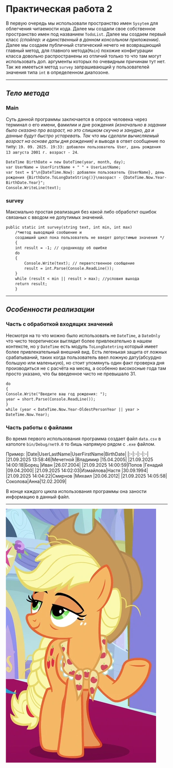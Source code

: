 # **Практическая работа 2**

В первую очередь мы использовали пространство имен `Sysytem` для облегчения читаемости кода. Далее мы создали свое собственное пространство имен под названием `TodoList`. Далее мы создаем первый класс *(спойлер: и единственный в данном консольном приложении)*. Далее мы создаем публичный статический нечего не возвращающий главный метод, для главного метода(`Main`) похожие конфигурации класса довольно распространены из отличий только то что там могут использовать доп. аргументы которых по очевидным причинам тут нет. Так же имееться метод `survey` запрашивающий у пользователей значения типа `int` в определенном диапозоне.

----
## *Тело метода*

### Main

Суть данной программы заключается в опросе человека через терминал о его имени, фамилии и дне рождения *(изначально в задании было сказано про возраст, но это слишком скучно и занудно, да и данные будут быстро устаревать. Так что мы сделали вычисляемый возраст на основе даты дня рождения)* и выводе в ответ сообщение по типу: `19. 09. 2025. 19:33: добавлен пользователь User, дань рождения 13 августа 2001 г. возраст - 24`.

```
DateTime BirthDate = new DateTime(year, month, day);
var UserName = UserFirstName + " " + UserLastName;
var text = $"\n{DateTime.Now}: добавлен пользователь {UserName}, день рождения {BirthDate.ToLongDateString()}\nвозраст - {DateTime.Now.Year-BirthDate.Year}";
Console.WriteLine(text);
```

### survey 

Максмально простая реализация без какой либо обработкт ошибок связаных с вводом не допутимых значений. 

```
public static int survey(string text, int min, int max)
    /*метод выводящий сообшение и
    создаюший цикл пока пользователь не введет допустимые значения */
    {
    int result = -1; // сродникоду об ошибке
    do
    {
        Console.Write(text); // перветственное сообщение 
        result = int.Parse(Console.ReadLine());
    }
    while (result < min || result > max); //условия выхода
    return result;
    }
```

----
## *Особенности реализации*

### Часть с обработкой входящих значений

Несмотря на то что можно было использовать не `DateTime`, а `DateOnly` что чисто теоретически выглядит более привлекательно в нашем контексте, но у `DateTime` есть модуль `ToLongDatetring` который имеет более привлекательный внешний вид. Есть легенькая защита от ложных срабатываний, таких когда пользователь ввел ложную дату(абсурдно большую или маленькую), но стоит упомянуть один факт проверка дня производиться не с расчёта на месяц, а особенно високосные года там просто указано, что бы введенное чисто не превышало 31.

```
do
{
Console.Write("Введите ваш год рождения: ");
year = short.Parse(Console.ReadLine());
}
while (year < DateTime.Now.Year-OldestPersonYear || year > DateTime.Now.Year);
```

### Часть работы с файлами

Во время первого использования программа создает файл `data.csv` в катологе `bin/Debug/net9.0` то бишь напрямую рядом с `.exe` файлом. 

Пример: 
|Date|UserLastName|UserFirstName|BirthDate|
|:-|:-|:-|:-|
|21.09.2025 13:58:46|Мечетной |Владимир |15.04.2005|
|21.09.2025 14:00:18|Борец |Иван |26.07.2004|
|21.09.2025 14:00:59|Попов |Генадий |09.04.2000|
|21.09.2025 14:02:03|Измайлова|Настя |30.09.1994|
|21.09.2025 14:04:22|Смирнов |Михаил |20.06.2012|
|21.09.2025 14:05:58|Соколова|Анна|12.02.2009|

В конце каждого цикла использования программы она заности информацию в данный файл.

---
![эплджек](https://github.com/PoneMaurice/RKIS-2025-2026/blob/image/program/Future_applejack.png)
